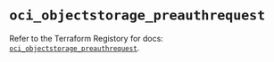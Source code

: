 # `oci_objectstorage_preauthrequest`

Refer to the Terraform Registory for docs: [`oci_objectstorage_preauthrequest`](https://registry.terraform.io/providers/oracle/oci/6.18.0/docs/resources/objectstorage_preauthrequest).
